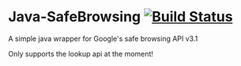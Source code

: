 Java-SafeBrowsing [![Build Status](https://travis-ci.org/kivibot/Java-SafeBrowsing.svg)](https://travis-ci.org/kivibot/Java-SafeBrowsing)
=================
A simple java wrapper for Google's safe browsing API v3.1

Only supports the lookup api at the moment!
